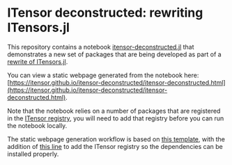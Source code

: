 # ITensor deconstructed: rewriting ITensors.jl

This repository contains a notebook
[itensor-deconstructed.jl](https://github.com/ITensor/itensor-deconstructed/blob/main/itensor-deconstructed.jl)
that demonstrates a new set of packages that are being developed as part of a
[rewrite of ITensors.jl](https://github.com/ITensor/ITensors.jl/pull/1611).

You can view a static webpage generated from the notebook here:
[https://itensor.github.io/itensor-deconstructed/itensor-deconstructed.html](https://itensor.github.io/itensor-deconstructed/itensor-deconstructed.html).

Note that the notebook relies on a number of packages that are registered in the
[ITensor registry](https://github.com/ITensor/ITensorRegistry), you will need to add that
registry before you can run the notebook locally.

The static webpage generation workflow is based on
[this template](https://github.com/JuliaPluto/static-export-template), with the addition of
[this line](https://github.com/ITensor/itensor-deconstructed/blob/97c67766fd8fbd3d4b23c0052ca042c9ce3976b7/.github/workflows/ExportPluto.yaml#L49)
to add the ITensor registry so the dependencies can be installed properly.

